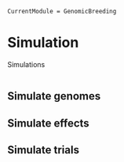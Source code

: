```@meta
CurrentModule = GenomicBreeding
```

# Simulation

Simulations

```@index
```

## Simulate genomes

## Simulate effects

## Simulate trials
